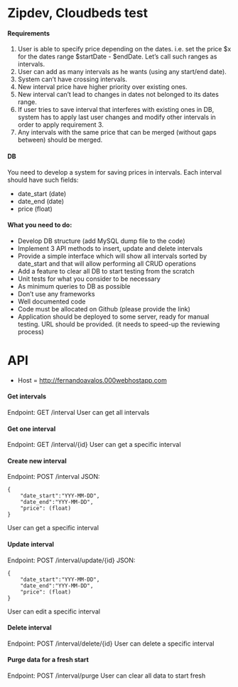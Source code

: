 # Zipdev, Cloudbeds test

#### Requirements
1. User is able to specify price depending on the dates. i.e. set the price $x for the dates range $startDate - $endDate. Let’s call such ranges as intervals.
2. User can add as many intervals as he wants (using any start/end date).
3. System can’t have crossing intervals.
4. New interval price have higher priority over existing ones.
5. New interval can’t lead to changes in dates not belonged to its dates range.
6. If user tries to save interval that interferes with existing ones in DB, system has to apply last user changes and modify other intervals in order to apply requirement 3.
7. Any intervals with the same price that can be merged (without gaps between) should be merged.

#### DB
You need to develop a system for saving prices in intervals. Each interval should have such fields:
- date_start (date)
- date_end (date)
- price (float)

#### What you need to do:
- Develop DB structure (add MySQL dump file to the code)
- Implement 3 API methods to insert, update and delete intervals
- Provide a simple interface which will show all intervals sorted by date_start and that will allow performing all CRUD operations
- Add a feature to clear all DB to start testing from the scratch
- Unit tests for what you consider to be necessary
- As minimum queries to DB as possible
- Don’t use any frameworks
- Well documented code
- Code must be allocated on Github (please provide the link)
- Application should be deployed to some server, ready for manual testing. URL should be provided. (it needs to speed-up the reviewing process)

# API

- Host = http://fernandoavalos.000webhostapp.com

#### Get intervals
Endpoint: GET /interval
User can get all intervals

#### Get one interval
Endpoint: GET /interval/{id}
User can get a specific interval

#### Create new interval
Endpoint: POST /interval
JSON: 
```
{
	"date_start":"YYY-MM-DD",
	"date_end":"YYY-MM-DD",
	"price": (float)
}
```
User can get a specific interval

#### Update interval
Endpoint: POST /interval/update/{id}
JSON: 
```
{
	"date_start":"YYY-MM-DD",
	"date_end":"YYY-MM-DD",
	"price": (float)
}
```
User can edit a specific interval

#### Delete interval
Endpoint: POST /interval/delete/{id}
User can delete a specific interval

#### Purge data for a fresh start
Endpoint: POST /interval/purge
User can clear all data to start fresh
